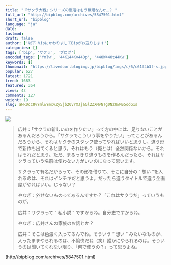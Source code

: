 ```yaml
---
title: "『サクラ大戦』シリーズの復活はもう無理なんか…？ "
full_url: "http://bipblog.com/archives/5847501.html"
short_url: "bipblog"
language: "ja"
date: 
lastmod: 
draft: false
author: ['以下 VipにかわりましてBipがお送りします']
categories: []
tags: ['bip', 'サクラ', 'ブログ']
encoded_tags: ['Ymlw', '44K144Kv44Op', '44OW44Ot44Kw']
keywords: []
thumbnail: "https://livedoor.blogimg.jp/bipblog/imgs/c/6/c61f4b3f-s.jpg"
popular: 627
latest: 1721
trend: 1683
featured: 354
views: 43
comments: 127
weight: 19
slug: aHR0cC8vYmlwYmxvZy5jb20vYXJjaGl2ZXMvNTg0NzUwMS5odG1s
---
```


![](https://livedoor.blogimg.jp/bipblog/imgs/c/6/c61f4b3f-s.jpg)

<blockquote><p class='ent_body_p ent_kyocho '> 広井：「サクラの新しいのを作りたい」って方の中には、足りないことがあるんだろうから。「サクラでこういう事をやりたい」ってことがあるんだろうから、それはサクラのスタッフ使ってやればいいと思うし、違う形で新作も出てくると思う。それはもう（俺とは）全然関係ないから。それはそれだと思う。ただ、まるっきり違うものを作るんだったら、それはサクラっていう名前は使わない方がいいのになって思います。</p> <p class='ent_body_p ent_kyocho'>サクラって有名だからって、その形を借りて、そこに自分の “ 想い ”を入れるのは、それはインチキだと思うよ。だったら違うタイトルで違う企画屋がやればいい。じゃない？</p> <p class='ent_body_p ent_kyocho'>やなぎ：外せないものってあるんですか？「これはサクラだ」っていうものが。</p> <p class='ent_body_p ent_kyocho'>広井：サクラって “ 私小説 ” ですからね。自分史ですからね。</p> <p class='ent_body_p ent_kyocho'>やなぎ：広井さんの家族のお話とか？</p> <p class='ent_body_p ent_kyocho'>広井：そこは色濃く入ってるんでね。そういう “ 想い ” みたいなものが、入ったままやられるのは、不愉快だね（笑）誰かにやられるのは。そういうのは聞いてくれない限り、「何で使うの？」って思うよね。 </p></blockquote>

(http//bipblog.com/archives/5847501.html)
